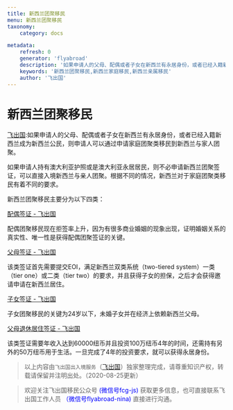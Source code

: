 ```yaml
---
title: 新西兰团聚移民
menu: 新西兰团聚移民
taxonomy:
    category: docs

metadata:
    refresh: 0
    generator: 'flyabroad'
    description: '如果申请人的父母、配偶或者子女在新西兰有永居身份，或者已经入籍新西兰成为新西兰公民，则申请人可以通过申请家庭团聚类移民到新西兰与家人团聚。如果申请人持有澳大利亚护照或是澳大利亚永居居民，则不必申请新西兰团聚签证，可以直接入境新西兰与亲人团聚。根据不同的情况，新西兰对于家庭团聚类移民有着不同的要求。'
    keywords: '新西兰团聚移民,新西兰家庭移民,新西兰亲属移民'
    author: '飞出国'
---
```


# 新西兰团聚移民

[飞出国](/home):如果申请人的父母、配偶或者子女在新西兰有永居身份，或者已经入籍新西兰成为新西兰公民，则申请人可以通过申请家庭团聚类移民到新西兰与家人团聚。

如果申请人持有澳大利亚护照或是澳大利亚永居居民，则不必申请新西兰团聚签证，可以直接入境新西兰与亲人团聚。根据不同的情况，新西兰对于家庭团聚类移民有着不同的要求。

新西兰团聚移民主要分为以下四类：

[配偶签证 - 飞出国](http://flyabroad.io/home/family/nz%20family/spouse)

配偶团聚移民现在拒签率上升，因为有很多商业婚姻的现象出现，证明婚姻关系的真实性、唯一性是获得配偶团聚签证的关键。

[父母签证 - 飞出国](http://flyabroad.io/home/family/nz%20family/parent)

该类签证首先需要提交EOI，满足新西兰双类系统（two-tiered system）一类（tier one）或二类（tier two）的要求，并且获得子女的担保，之后才会获得邀请申请在新西兰居住。

[子女签证 - 飞出国](http://flyabroad.io/home/family/nz%20family/child)

子女团聚移民的关键为24岁以下，未婚子女并在经济上依赖新西兰父母。

[父母退休居住签证 - 飞出国](http://flyabroad.io/home/family/nz%20family/retirement)

该类签证需要年收入达到60000纽币并且投资100万纽币4年的时间，还需持有另外的50万纽币用于生活。一旦完成了4年的投资要求，就可以获得永居身份。


> 以上内容由`飞出国出入境服务`（[飞出国](flyabroad.io)）独家整理完成，请尊重知识产权，转载请保留并注明出处。（2020-08-25更新）

> 欢迎关注飞出国移民公众号 <font color=Blue>(微信号fcg-js)</font> 获取更多信息，也可直接联系飞出国工作人员 <font color=Blue>（微信号flyabroad-nina)</font> 直接进行沟通。
